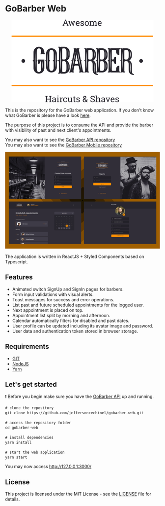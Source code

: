 # GoBarber Web

<p align="center">
  <img src="resources/logo.svg" alt="logo" />
</p>

This is the repository for the GoBarber web application.
If you don't know what GoBarber is please have a look [here](https://github.com/jeffersoncechinel/gobarber).

The purpose of this project is to consume the API and provide the barber with visibility of past and next client's appointments.

You may also want to see the [GoBarber API repository](https://github.com/jeffersoncechinel/gobarber-api)  
You may also want to see the [GoBarber Mobile repository](https://github.com/jeffersoncechinel/gobarber-mobile)

![Data Flow](resources/gobarber-web.png?raw=true "Data Flow")

The application is written in ReactJS + Styled Components based on Typescript.

Features
----
 - Animated switch SignUp and SignIn pages for barbers.
 - Form input validations with visual alerts.
 - Toast messages for success and error operations.
 - List past and future scheduled appointments for the logged user.
 - Next appointment is placed on top.
 - Appointment list split by morning and afternoon.
 - Calendar automatically filters for disabled and past dates.
 - User profile can be updated including its avatar image and password.
 - User data and authentication token stored in browser storage.

Requirements
----
* [GIT](https://git-scm.com/)
* [NodeJS](https://nodejs.org/)
* [Yarn](https://yarnpkg.com/)

Let's get started
----
:exclamation: Before you begin make sure you have the [GoBarber API](https://github.com/jeffersoncechinel/gobarber-api) up and running.

```
# clone the repository
git clone https://github.com/jeffersoncechinel/gobarber-web.git

# access the repository folder
cd gobarber-web

# install dependencies
yarn install

# start the web application
yarn start
```

You may now access http://127.0.0.1:3000/

License
----

This project is licensed under the MIT License - see the [LICENSE](LICENSE) file for details.
